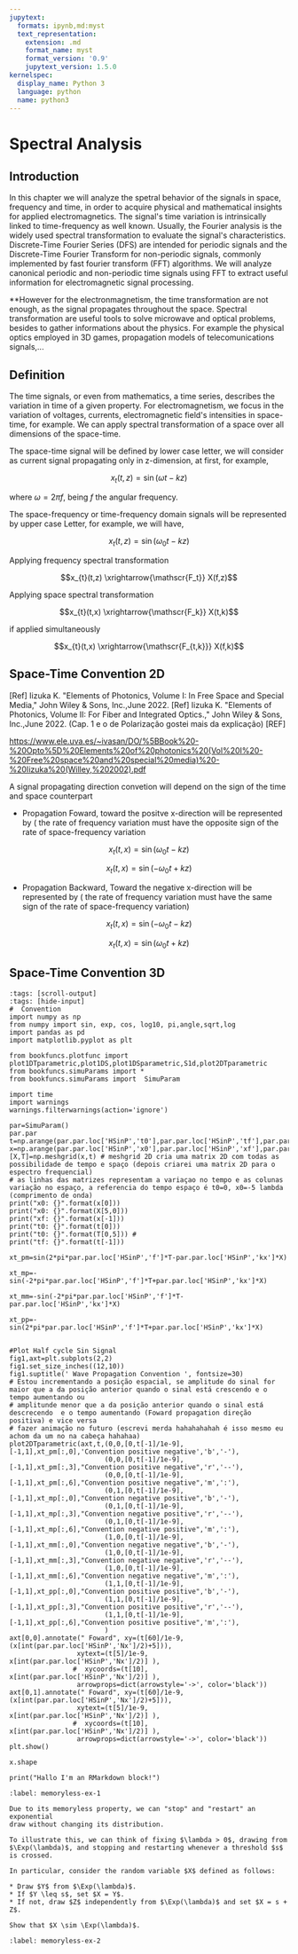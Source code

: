 ```yaml
---
jupytext:
  formats: ipynb,md:myst
  text_representation:
    extension: .md
    format_name: myst
    format_version: '0.9'
    jupytext_version: 1.5.0
kernelspec:
  display_name: Python 3
  language: python
  name: python3
---
```


# Spectral Analysis

## Introduction 

In this chapter we will analyze the spetral behavior of the signals in space, frequency and time, in order to acquire physical and mathematical insights for applied electromagnetics.
The signal's time variation is intrinsically linked to  time-frequency as well known. Usually, the Fourier analysis is the widely used spectral transformation to evaluate the signal's characteristics. Discrete-Time Fourier Series (DFS) are intended for periodic signals and the Discrete-Time Fourier Transform for non-periodic signals, commonly implemented by fast fourier transform (FFT) algorithms. We will analyze canonical periodic and non-periodic time signals using FFT to extract useful information for electromagnetic signal processing.

**However for the electronmagnetism, the time transformation are not enough, as the signal propagates throughout the space. Spectral transformation are useful tools to solve microwave and optical problems, besides to gather informations about the physics. For example the physical optics employed in 3D games, propagation models of telecomunications signals,...

## Definition

The time signals, or even from mathematics, a time series, describes the variation in time of a given property. For electromagnetism, we focus in the variation of voltages, currents, electromagnetic field's intensities in space-time, for example. We can apply spectral transformation of a space over all dimensions of the space-time.

The space-time signal will be defined by lower case letter, we will consider as current signal propagating only in z-dimension, at first, for example,

$$x_{t}(t,z)=\sin{(\omega t-kz)}$$

where $\omega=2\pi f$, being $f$ the angular frequency.

The space-frequency or time-frequency domain signals will be represented by upper case Letter, for example, we will have,

$$x_{t}(t,z)=\sin{(\omega_0 t-kz)}$$

Applying frequency spectral transformation

$$x_{t}(t,z) \xrightarrow{\mathscr{F_t}} X(f,z)$$ 

Applying space spectral transformation


$$x_{t}(t,x) \xrightarrow{\mathscr{F_k}} X(t,k)$$ 

if applied simultaneously

$$x_{t}(t,x) \xrightarrow{\mathscr{F_{t,k}}} X(f,k)$$ 


## Space-Time Convention 2D

[Ref] Iizuka K. "Elements of Photonics, Volume I: In Free Space and Special Media," John Wiley & Sons, Inc.,June 2022.
[Ref] Iizuka K. "Elements of Photonics, Volume II: For Fiber and Integrated Optics.," John Wiley & Sons, Inc.,June 2022.
 (Cap. 1 e o de Polarização gostei mais da explicação)
 [REF] 

https://www.ele.uva.es/~ivasan/DO/%5BBook%20-%20Opto%5D%20Elements%20of%20photonics%20(Vol%20I%20-%20Free%20space%20and%20special%20media)%20-%20Iizuka%20(Willey,%202002).pdf

A signal propagating direction  convetion will depend on the sign of the time and space counterpart

- Propagation Foward, toward the positve x-direction will be represented by ( the rate of frequency variation must have the opposite sign of the rate of space-frequency variation

$$x_{t}(t,x)=\sin{(\omega_0 t-kz)}$$


$$x_{t}(t,x)=\sin{(-\omega_0 t+kz)}$$

- Propagation Backward, Toward the negative x-direction will be represented by ( the rate of frequency variation must have the same sign of the rate of space-frequency variation) 

$$x_{t}(t,x)=\sin{(-\omega_0 t-kz)}$$

$$x_{t}(t,x)=\sin{(\omega_0 t+kz)}$$


## Space-Time Convention 3D


```{code-cell} ipython3
:tags: [scroll-output]
:tags: [hide-input]
#  Convention
import numpy as np
from numpy import sin, exp, cos, log10, pi,angle,sqrt,log
import pandas as pd
import matplotlib.pyplot as plt

from bookfuncs.plotfunc import plot1DTparametric,plot1DS,plot1DSparametric,S1d,plot2DTparametric
from bookfuncs.simuParams import *
from bookfuncs.simuParams import  SimuParam

import time
import warnings
warnings.filterwarnings(action='ignore')

par=SimuParam()
par.par
t=np.arange(par.par.loc['HSinP','t0'],par.par.loc['HSinP','tf'],par.par.loc['HSinP','dt'])
x=np.arange(par.par.loc['HSinP','x0'],par.par.loc['HSinP','xf'],par.par.loc['HSinP','dx'])
[X,T]=np.meshgrid(x,t) # meshgrid 2D cria uma matrix 2D com todas as possibilidade de tempo e spaço (depois criarei uma matrix 2D para o espectro frequencial)
# as linhas das matrizes representam a variaçao no tempo e as colunas variação no espaço, a referencia do tempo espaço é t0=0, x0=-5 lambda (comprimento de onda)
print("x0: {}".format(x[0]))
print("x0: {}".format(X[5,0]))
print("xf: {}".format(x[-1]))
print("t0: {}".format(t[0]))
print("t0: {}".format(T[0,5])) #
print("tf: {}".format(t[-1])) 

xt_pm=sin(2*pi*par.par.loc['HSinP','f']*T-par.par.loc['HSinP','kx']*X)

xt_mp=-sin(-2*pi*par.par.loc['HSinP','f']*T+par.par.loc['HSinP','kx']*X)

xt_mm=-sin(-2*pi*par.par.loc['HSinP','f']*T-par.par.loc['HSinP','kx']*X)

xt_pp=-sin(2*pi*par.par.loc['HSinP','f']*T+par.par.loc['HSinP','kx']*X)


#Plot Half cycle Sin Signal
fig1,axt=plt.subplots(2,2)
fig1.set_size_inches((12,10))
fig1.suptitle(' Wave Propagation Convention ', fontsize=30)   
# Estou incrementando a posição espacial, se amplitude do sinal for maior que a da posição anterior quando o sinal está crescendo e o tempo aumentando ou
# amplitunde menor que a da posição anterior quando o sinal está descrecendo  e o tempo aumentando (Foward propagation direção positiva) e vice versa
# fazer animação no futuro (escrevi merda hahahahahah é isso mesmo eu achom da um no na cabeça hahahaa)
plot2DTparametric(axt,t,(0,0,[0,t[-1]/1e-9],[-1,1],xt_pm[:,0],'Convention positive negative','b','-'),
                        (0,0,[0,t[-1]/1e-9],[-1,1],xt_pm[:,3],"Convention positive negative",'r','--'),
                        (0,0,[0,t[-1]/1e-9],[-1,1],xt_pm[:,6],"Convention positive negative",'m',':'),
                        (0,1,[0,t[-1]/1e-9],[-1,1],xt_mp[:,0],"Convention negative positive",'b','-'),
                        (0,1,[0,t[-1]/1e-9],[-1,1],xt_mp[:,3],"Convention negative positive",'r','--'),
                        (0,1,[0,t[-1]/1e-9],[-1,1],xt_mp[:,6],"Convention negative positive",'m',':'),
                        (1,0,[0,t[-1]/1e-9],[-1,1],xt_mm[:,0],"Convention negative negative",'b','-'),
                        (1,0,[0,t[-1]/1e-9],[-1,1],xt_mm[:,3],"Convention negative negative",'r','--'),
                        (1,0,[0,t[-1]/1e-9],[-1,1],xt_mm[:,6],"Convention negative negative",'m',':'),
                        (1,1,[0,t[-1]/1e-9],[-1,1],xt_pp[:,0],"Convention positive positive",'b','-'),
                        (1,1,[0,t[-1]/1e-9],[-1,1],xt_pp[:,3],"Convention positive positive",'r','--'),
                        (1,1,[0,t[-1]/1e-9],[-1,1],xt_pp[:,6],"Convention positive positive",'m',':'),
                        )
axt[0,0].annotate(" Foward", xy=(t[60]/1e-9,(x[int(par.par.loc['HSinP','Nx']/2)+5])),
                 xytext=(t[5]/1e-9, x[int(par.par.loc['HSinP','Nx']/2)] ),
                #  xycoords=(t[10], x[int(par.par.loc['HSinP','Nx']/2)] ),
                 arrowprops=dict(arrowstyle='->', color='black'))     
axt[0,1].annotate(" Foward", xy=(t[60]/1e-9,(x[int(par.par.loc['HSinP','Nx']/2)+5])),
                 xytext=(t[5]/1e-9, x[int(par.par.loc['HSinP','Nx']/2)] ),
                #  xycoords=(t[10], x[int(par.par.loc['HSinP','Nx']/2)] ),
                 arrowprops=dict(arrowstyle='->', color='black'))       
plt.show()

x.shape

```

```{python echo=TRUE}
print("Hallo I'm an RMarkdown block!")
```


```{exercise}
:label: memoryless-ex-1

Due to its memoryless property, we can "stop" and "restart" an exponential
draw without changing its distribution.

To illustrate this, we can think of fixing $\lambda > 0$, drawing from
$\Exp(\lambda)$, and stopping and restarting whenever a threshold $s$ is crossed.

In particular, consider the random variable $X$ defined as follows:

* Draw $Y$ from $\Exp(\lambda)$.
* If $Y \leq s$, set $X = Y$.
* If not, draw $Z$ independently from $\Exp(\lambda)$ and set $X = s + Z$.

Show that $X \sim \Exp(\lambda)$.
```

```{exercise}
:label: memoryless-ex-2